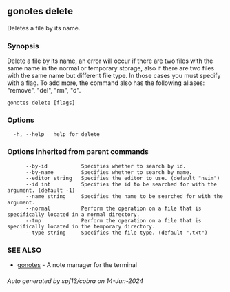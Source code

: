 ## gonotes delete

Deletes a file by its name.

### Synopsis

Delete a file by its name, an error will occur if there are two files with the same name in the normal or temporary storage, also if there are two files with the same name but different file type. In those cases you must specify with a flag.
To add more, the command also has the following aliases:
"remove", "del", "rm", "d".

```
gonotes delete [flags]
```

### Options

```
  -h, --help   help for delete
```

### Options inherited from parent commands

```
      --by-id           Specifies whether to search by id.
      --by-name         Specifies whether to search by name.
      --editor string   Specifies the editor to use. (default "nvim")
      --id int          Specifies the id to be searched for with the argument. (default -1)
      --name string     Specifies the name to be searched for with the argument.
      --normal          Perform the operation on a file that is specifically located in a normal directory.
      --tmp             Perform the operation on a file that is specifically located in the temporary directory.
      --type string     Specifies the file type. (default ".txt")
```

### SEE ALSO

* [gonotes](gonotes.md)	 - A note manager for the terminal

###### Auto generated by spf13/cobra on 14-Jun-2024
